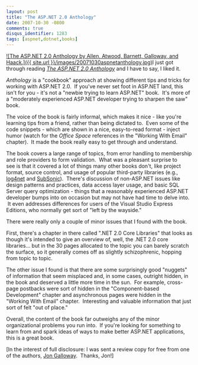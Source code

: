 ```yaml
---
layout: post
title: "The ASP.NET 2.0 Anthology"
date: 2007-10-30 -0800
comments: true
disqus_identifier: 1283
tags: [aspnet,dotnet,books]
---
```

[![The ASP.NET 2.0 Anthology by Allen, Atwood, Barnett, Galloway, and
Haack.]({{ site.url }}/images/20071030aspnetanthology.jpg)](http://www.amazon.com/gp/product/098028581X?ie=UTF8&tag=mhsvortex&linkCode=as2&camp=1789&creative=9325&creativeASIN=098028581X)I
just got through reading *[The ASP.NET 2.0
Anthology](http://www.amazon.com/gp/product/098028581X?ie=UTF8&tag=mhsvortex&linkCode=as2&camp=1789&creative=9325&creativeASIN=098028581X)*
and I have to say, I liked it.

*Anthology* is a "cookbook" approach at showing different tips and
tricks for working with ASP.NET 2.0.  If you've never set foot in
ASP.NET land, this isn't for you - it's not a "newbie trying to learn
ASP.NET" book.  It's more of a "moderately experienced ASP.NET developer
trying to sharpen the saw" book.

The voice of the book is fairly informal, which makes it nice - like
you're learning tips from a friend, rather than being dictated to.  Even
some of the code snippets - which are shown in a nice, easy-to-read
format - inject humor (watch for the *Office Space* references in the
"Working With Email" chapter).  It made the book really easy to get
through and understand.

The book covers a large range of topics, from error handling to
membership and role providers to form validation.  What was a pleasant
surprise to see is that it covered a lot of things many other books
don't, like project format, source control, and usage of popular
third-party libraries (e.g.,
[log4net](http://logging.apache.org/log4net/) and
[SubSonic](http://www.subsonicproject.com/)).  There's discussion of
non-ASP.NET issues like design patterns and practices, data access layer
usage, and basic SQL Server query optimization - things that a
reasonably experienced ASP.NET developer bumps into on occasion but may
not have had time to delve into.  It even addresses differences for
users of the Visual Studio Express Editions, who normally get sort of
"left by the wayside."

There were really only a couple of minor issues that I found with the
book.

First, there's a chapter in there called ".NET 2.0 Core Libraries" that
looks as though it's intended to give an overview of, well, the .NET 2.0
core libraries... but in the 30 pages allocated to the topic you can
barely scratch the surface, so it generally comes off as slightly
schizophrenic, hopping from topic to topic.

The other issue I found is that there are some surprisingly good
"nuggets" of information that seem misplaced and, in some cases,
outright hidden, in the book and deserved a little more time in the
sun.  For example, cross-page postbacks were sort of hidden in the
"Component-based Development" chapter and asynchronous pages were hidden
in the "Working With Email" chapter.  Interesting and valuable
information that just sort of felt "out of place."

Overall, the content of the book far outweighs any of the minor
organizational problems you run into.  If you're looking for something
to learn from and spark ideas of ways to make better ASP.NET
applications, this is a great book.

[In the interest of full disclosure: I was sent a review copy for free
from one of the authors, [Jon
Galloway](http://weblogs.asp.net/jgalloway/).  Thanks, Jon!]
